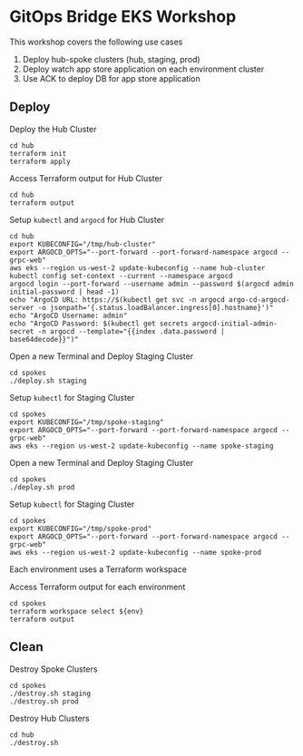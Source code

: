 # GitOps Bridge EKS Workshop

This workshop covers the following use cases

1. Deploy hub-spoke clusters (hub, staging, prod)
2. Deploy watch app store application on each environment cluster
3. Use ACK to deploy DB for app store application


## Deploy

Deploy the Hub Cluster
```shell
cd hub
terraform init
terraform apply
```

Access Terraform output for Hub Cluster
```shell
cd hub
terraform output
```

Setup `kubectl` and `argocd` for Hub Cluster
```shell
cd hub
export KUBECONFIG="/tmp/hub-cluster"
export ARGOCD_OPTS="--port-forward --port-forward-namespace argocd --grpc-web"
aws eks --region us-west-2 update-kubeconfig --name hub-cluster
kubectl config set-context --current --namespace argocd
argocd login --port-forward --username admin --password $(argocd admin initial-password | head -1)
echo "ArgoCD URL: https://$(kubectl get svc -n argocd argo-cd-argocd-server -o jsonpath='{.status.loadBalancer.ingress[0].hostname}')"
echo "ArgoCD Username: admin"
echo "ArgoCD Password: $(kubectl get secrets argocd-initial-admin-secret -n argocd --template="{{index .data.password | base64decode}}")"
```

Open a new Terminal and Deploy Staging Cluster
```shell
cd spokes
./deploy.sh staging
```

Setup `kubectl` for Staging Cluster
```shell
cd spokes
export KUBECONFIG="/tmp/spoke-staging"
export ARGOCD_OPTS="--port-forward --port-forward-namespace argocd --grpc-web"
aws eks --region us-west-2 update-kubeconfig --name spoke-staging
```

Open a new Terminal and Deploy Staging Cluster
```shell
cd spokes
./deploy.sh prod
```

Setup `kubectl` for Staging Cluster
```shell
cd spokes
export KUBECONFIG="/tmp/spoke-prod"
export ARGOCD_OPTS="--port-forward --port-forward-namespace argocd --grpc-web"
aws eks --region us-west-2 update-kubeconfig --name spoke-prod
```


Each environment uses a Terraform workspace

Access Terraform output for each environment
```shell
cd spokes
terraform workspace select ${env}
terraform output
```


## Clean

Destroy Spoke Clusters
```shell
cd spokes
./destroy.sh staging
./destroy.sh prod
```

Destroy Hub Clusters
```shell
cd hub
./destroy.sh
```
